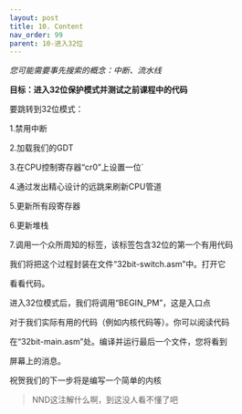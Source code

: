 ```yaml
---
layout: post
title: 10. Content
nav_order: 99
parent: 10-进入32位
---
```


*您可能需要事先搜索的概念：中断、流水线*


**目标：进入32位保护模式并测试之前课程中的代码**


要跳转到32位模式：


1.禁用中断

2.加载我们的GDT

3.在CPU控制寄存器“cr0”上设置一位`

4.通过发出精心设计的远跳来刷新CPU管道

5.更新所有段寄存器

6.更新堆栈

7.调用一个众所周知的标签，该标签包含32位的第一个有用代码


我们将把这个过程封装在文件“32bit-switch.asm”中。打开它

看看代码。


进入32位模式后，我们将调用“BEGIN_PM”，这是入口点

对于我们实际有用的代码（例如内核代码等）。你可以阅读代码

在“32bit-main.asm”处。编译并运行最后一个文件，您将看到

屏幕上的消息。


祝贺我们的下一步将是编写一个简单的内核

> NND这注解什么啊，到这没人看不懂了吧